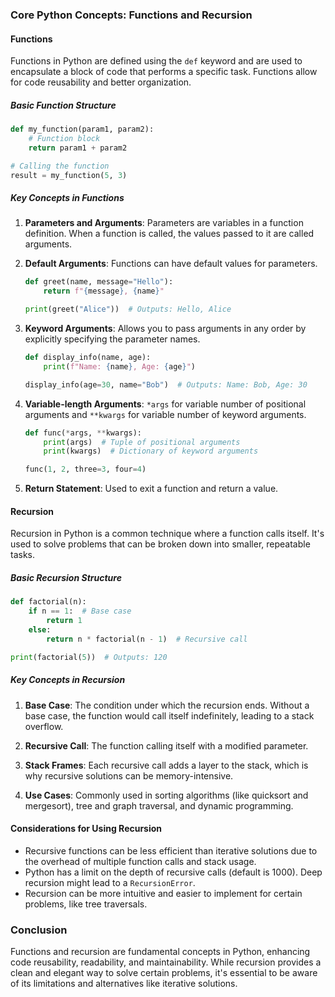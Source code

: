 ### Core Python Concepts: Functions and Recursion

#### Functions

Functions in Python are defined using the `def` keyword and are used to encapsulate a block of code that performs a specific task. Functions allow for code reusability and better organization.

##### Basic Function Structure

```python
def my_function(param1, param2):
    # Function block
    return param1 + param2

# Calling the function
result = my_function(5, 3)
```

##### Key Concepts in Functions

1. **Parameters and Arguments**: Parameters are variables in a function definition. When a function is called, the values passed to it are called arguments.

2. **Default Arguments**: Functions can have default values for parameters.

   ```python
   def greet(name, message="Hello"):
       return f"{message}, {name}"

   print(greet("Alice"))  # Outputs: Hello, Alice
   ```

3. **Keyword Arguments**: Allows you to pass arguments in any order by explicitly specifying the parameter names.

   ```python
   def display_info(name, age):
       print(f"Name: {name}, Age: {age}")

   display_info(age=30, name="Bob")  # Outputs: Name: Bob, Age: 30
   ```

4. **Variable-length Arguments**: `*args` for variable number of positional arguments and `**kwargs` for variable number of keyword arguments.

   ```python
   def func(*args, **kwargs):
       print(args)  # Tuple of positional arguments
       print(kwargs)  # Dictionary of keyword arguments

   func(1, 2, three=3, four=4)
   ```

5. **Return Statement**: Used to exit a function and return a value.

#### Recursion

Recursion in Python is a common technique where a function calls itself. It's used to solve problems that can be broken down into smaller, repeatable tasks.

##### Basic Recursion Structure

```python
def factorial(n):
    if n == 1:  # Base case
        return 1
    else:
        return n * factorial(n - 1)  # Recursive call

print(factorial(5))  # Outputs: 120
```

##### Key Concepts in Recursion

1. **Base Case**: The condition under which the recursion ends. Without a base case, the function would call itself indefinitely, leading to a stack overflow.

2. **Recursive Call**: The function calling itself with a modified parameter.

3. **Stack Frames**: Each recursive call adds a layer to the stack, which is why recursive solutions can be memory-intensive.

4. **Use Cases**: Commonly used in sorting algorithms (like quicksort and mergesort), tree and graph traversal, and dynamic programming.

#### Considerations for Using Recursion

- Recursive functions can be less efficient than iterative solutions due to the overhead of multiple function calls and stack usage.
- Python has a limit on the depth of recursive calls (default is 1000). Deep recursion might lead to a `RecursionError`.
- Recursion can be more intuitive and easier to implement for certain problems, like tree traversals.

### Conclusion

Functions and recursion are fundamental concepts in Python, enhancing code reusability, readability, and maintainability. While recursion provides a clean and elegant way to solve certain problems, it's essential to be aware of its limitations and alternatives like iterative solutions.